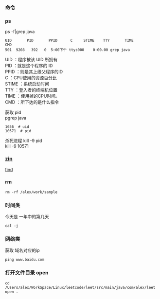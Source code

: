 ### 命令

### ps  

ps -f|grep java
```
UID       PID       PPID      C     STIME    TTY       TIME         CMD  
501  9208   392   0  5:00下午 ttys000    0:00.00 grep java
```  
UID      ：程序被该 UID 所拥有  
PID      ：就是这个程序的 ID   
PPID    ：则是其上级父程序的ID  
C          ：CPU使用的资源百分比  
STIME ：系统启动时间  
TTY     ：登入者的终端机位置  
TIME   ：使用掉的CPU时间。  
CMD   ：所下达的是什么指令  

获取 pid  
pgrep java  
```
1656  # uid  
10571  # pid  
```
杀死进程 kill -9 pid  
kill -9 10571  

### [zip](librray/zip.md)   
[find](librray/find.md)  
### rm  
```
rm -rf /alex/work/sample  

```

### 时间类  
今天是 一年中的第几天  
```
cal -j  

```

### 网络类  
获取 域名对应的ip  
```
ping www.baidu.com

```  

### 打开文件目录 open   
```
cd /Users/alex/WorkSpace/Linux/leetcode/leet/src/main/java/com/alex/leet  
open .
```


